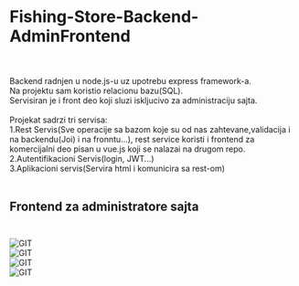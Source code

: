 # Fishing-Store-Backend-AdminFrontend<br><br>

Backend radnjen u node.js-u uz upotrebu express framework-a.<br>
Na projektu sam koristio relacionu bazu(SQL).<br>
Servisiran je i front deo koji sluzi iskljucivo za administraciju sajta.<br><br>
Projekat sadrzi tri servisa:<br>
1.Rest Servis(Sve operacije sa bazom koje su od nas zahtevane,validacija i na backendu(Joi) i na fronntu...), rest service koristi i frontend za komercijalni deo pisan u vue.js koji se nalazai na drugom repo.<br>
2.Autentifikacioni Servis(login, JWT...)<br>
3.Aplikacioni servis(Servira html i komunicira sa rest-om)<br><br>


## Frontend za administratore sajta <br><br>
![GIT](https://i.ibb.co/d27v1zD/fis1.jpg)<br> 
![GIT](https://i.ibb.co/8PHKDpR/fis2.jpg) <br>
![GIT](https://i.ibb.co/Rj8gVgr/fis3.jpg) <br>
![GIT](https://i.ibb.co/rbGKdqh/fis4.jpg) <br>
